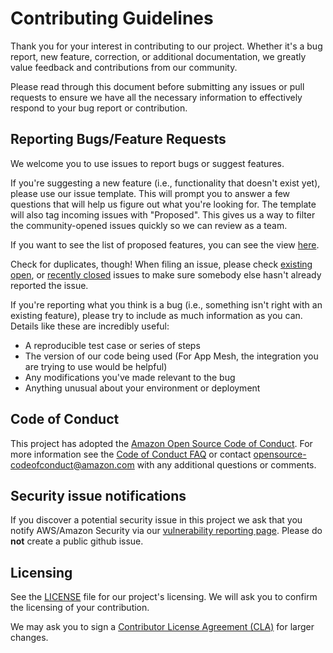 # Contributing Guidelines

Thank you for your interest in contributing to our project. Whether it's a bug report, new feature, correction, or additional 
documentation, we greatly value feedback and contributions from our community.

Please read through this document before submitting any issues or pull requests to ensure we have all the necessary 
information to effectively respond to your bug report or contribution.


## Reporting Bugs/Feature Requests

We welcome you to use issues to report bugs or suggest features.

If you're suggesting a new feature (i.e., functionality that doesn't exist yet), please use our issue template.  This will prompt you to answer a few questions that will help us figure out what you're looking for.  The template will also tag incoming issues with "Proposed".  This gives us a way to filter the community-opened issues quickly so we can review as a team.

If you want to see the list of proposed features, you can see the view [here](https://github.com/aws/aws-app-mesh-roadmap/labels/Proposed).

Check for duplicates, though! When filing an issue, please check [existing open](https://github.com/aws/aws-app-mesh-roadmap/issues), or [recently closed](https://github.com/aws/aws-app-mesh-roadmap/issues?utf8=%E2%9C%93&q=is%3Aissue%20is%3Aclosed%20) issues to make sure somebody else hasn't already reported the issue. 


If you're reporting what you think is a bug (i.e., something isn't right with an existing feature), please try to include as much information as you can. Details like these are incredibly useful:

* A reproducible test case or series of steps
* The version of our code being used (For App Mesh, the integration you are trying to use would be helpful)
* Any modifications you've made relevant to the bug
* Anything unusual about your environment or deployment


## Code of Conduct
This project has adopted the [Amazon Open Source Code of Conduct](https://aws.github.io/code-of-conduct). 
For more information see the [Code of Conduct FAQ](https://aws.github.io/code-of-conduct-faq) or contact 
opensource-codeofconduct@amazon.com with any additional questions or comments.


## Security issue notifications
If you discover a potential security issue in this project we ask that you notify AWS/Amazon Security via our [vulnerability reporting page](http://aws.amazon.com/security/vulnerability-reporting/). Please do **not** create a public github issue.


## Licensing

See the [LICENSE](https://github.com/aws/aws-app-mesh-roadmap/blob/master/LICENSE) file for our project's licensing. We will ask you to confirm the licensing of your contribution.

We may ask you to sign a [Contributor License Agreement (CLA)](http://en.wikipedia.org/wiki/Contributor_License_Agreement) for larger changes.


